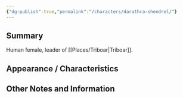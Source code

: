 ```yaml
---
{"dg-publish":true,"permalink":"/characters/darathra-shendrel/"}
---
```


## Summary
Human female, leader of [[Places/Triboar\|Triboar]].

## Appearance / Characteristics


## Other Notes and Information